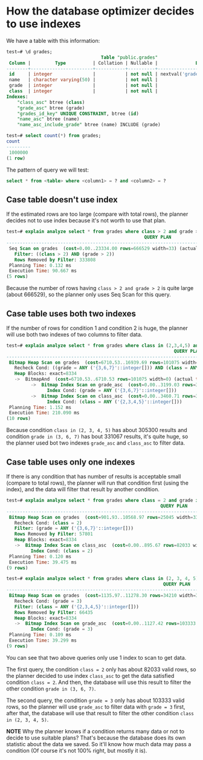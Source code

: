 # How the database optimizer decides to use indexes

We have a table with this information:

```sql
test=# \d grades;
                                   Table "public.grades"
 Column |         Type          | Collation | Nullable |              Default               
--------+-----------------------+-----------+----------+------------------------------------
 id     | integer               |           | not null | nextval('grades_id_seq'::regclass)
 name   | character varying(50) |           | not null | 
 grade  | integer               |           | not null | 
 class  | integer               |           | not null | 
Indexes:
    "class_asc" btree (class)
    "grade_asc" btree (grade)
    "grades_id_key" UNIQUE CONSTRAINT, btree (id)
    "name_asc" btree (name)
    "name_asc_include_grade" btree (name) INCLUDE (grade)

test=# select count(*) from grades;
count  
---------
 1000000
(1 row)
```

The pattern of query we will test:

```sql
select * from <table> where <column1> = ? and <column2> = ?
```

## Case table doesn't use index

If the estimated rows are too large (compare with total rows), the planner decides not to use index because it's not worth to use that plan.

```sql
test=# explain analyze select * from grades where class > 2 and grade > 2;
                                                   QUERY PLAN                                                   
----------------------------------------------------------------------------------------------------------------
 Seq Scan on grades  (cost=0.00..23334.00 rows=666529 width=33) (actual time=0.014..78.045 rows=666192 loops=1)
   Filter: ((class > 2) AND (grade > 2))
   Rows Removed by Filter: 333808
 Planning Time: 0.132 ms
 Execution Time: 90.667 ms
(5 rows)
```

Because the number of rows having `class > 2 and grade > 2` is quite large (about 666529), so the planner only uses Seq Scan for this query.

## Case table uses both two indexes

If the number of rows for condition 1 and condition 2 is huge, the planner will use both two indexes of two columns to filter data.

```sql
test=# explain analyze select * from grades where class in (2,3,4,5) and grade in (3,6,7);
                                                              QUERY PLAN                                                               
---------------------------------------------------------------------------------------------------------------------------------------
 Bitmap Heap Scan on grades  (cost=6710.53..16939.69 rows=101075 width=33) (actual time=34.343..205.991 rows=99744 loops=1)
   Recheck Cond: ((grade = ANY ('{3,6,7}'::integer[])) AND (class = ANY ('{2,3,4,5}'::integer[])))
   Heap Blocks: exact=8334
   ->  BitmapAnd  (cost=6710.53..6710.53 rows=101075 width=0) (actual time=32.659..32.661 rows=0 loops=1)
         ->  Bitmap Index Scan on grade_asc  (cost=0.00..3199.03 rows=305300 width=0) (actual time=15.407..15.407 rows=299479 loops=1)
               Index Cond: (grade = ANY ('{3,6,7}'::integer[]))
         ->  Bitmap Index Scan on class_asc  (cost=0.00..3460.71 rows=331067 width=0) (actual time=16.844..16.844 rows=332683 loops=1)
               Index Cond: (class = ANY ('{2,3,4,5}'::integer[]))
 Planning Time: 1.152 ms
 Execution Time: 210.090 ms
(10 rows)
```

Because condition `class in (2, 3, 4, 5)` has about 305300 results and condition `grade in (3, 6, 7)` has bout 331067 results, it's quite huge, so the planner used bot two indexes `grade_asc` and `class_asc` to filter data.

## Case table uses only one indexes

If there is any condition that has number of results is acceptable small (compare to total rows), the planner will run that condition first (using the index), and the data will filter that result by another condition.

```sql
test=# explain analyze select * from grades where class = 2 and grade in (3, 6, 7);
                                                         QUERY PLAN                                                         
----------------------------------------------------------------------------------------------------------------------------
 Bitmap Heap Scan on grades  (cost=901.93..10568.97 rows=25045 width=33) (actual time=6.156..38.445 rows=25172 loops=1)
   Recheck Cond: (class = 2)
   Filter: (grade = ANY ('{3,6,7}'::integer[]))
   Rows Removed by Filter: 57801
   Heap Blocks: exact=8334
   ->  Bitmap Index Scan on class_asc  (cost=0.00..895.67 rows=82033 width=0) (actual time=4.483..4.483 rows=82973 loops=1)
         Index Cond: (class = 2)
 Planning Time: 0.120 ms
 Execution Time: 39.475 ms
(9 rows)

test=# explain analyze select * from grades where class in (2, 3, 4, 5) and grade = 3;
                                                          QUERY PLAN                                                          
------------------------------------------------------------------------------------------------------------------------------
 Bitmap Heap Scan on grades  (cost=1135.97..11278.30 rows=34210 width=33) (actual time=5.584..38.106 rows=33445 loops=1)
   Recheck Cond: (grade = 3)
   Filter: (class = ANY ('{2,3,4,5}'::integer[]))
   Rows Removed by Filter: 66435
   Heap Blocks: exact=8334
   ->  Bitmap Index Scan on grade_asc  (cost=0.00..1127.42 rows=103333 width=0) (actual time=4.228..4.228 rows=99880 loops=1)
         Index Cond: (grade = 3)
 Planning Time: 0.109 ms
 Execution Time: 39.299 ms
(9 rows)
```

You can see that two above queries only use 1 index to scan to get data.

The first query, the condition `class = 2` only has about 82033 valid rows, so the planner decided to use index `class_asc` to get the data satisfied condition `class = 2`.
And then, the database will use this result to filter the other condition `grade in (3, 6, 7)`.

The second query, the condition `grade = 3` only has about 103333 valid rows, so the planner will use `grade_asc` to filter data with `grade = 3` first, after that, the database will use that result to filter the other condition `class in (2, 3, 4, 5)`.

**NOTE** Why the planner knows if a condition returns many data or not to decide to use suitable plans? That's because the database does its own statistic about the data we saved. So it'll know how much data may pass a condition (Of course it's not 100% right, but mostly it is).